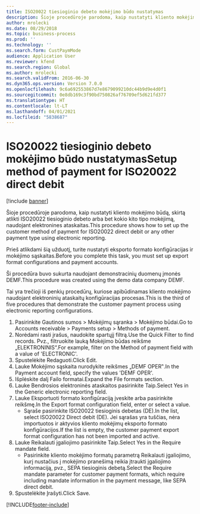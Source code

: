 ```yaml
---
title: ISO20022 tiesioginio debeto mokėjimo būdo nustatymas
description: Šioje procedūroje parodoma, kaip nustatyti kliento mokėjimo būdą, skirtą atlikti ISO20022 tiesioginio debeto arba bet kokio kito tipo mokėjimą, naudojant elektronines ataskaitas.
author: mrolecki
ms.date: 08/29/2018
ms.topic: business-process
ms.prod: ''
ms.technology: ''
ms.search.form: CustPaymMode
audience: Application User
ms.reviewer: kfend
ms.search.region: Global
ms.author: mrolecki
ms.search.validFrom: 2016-06-30
ms.dyn365.ops.version: Version 7.0.0
ms.openlocfilehash: 9c6a692553867d7e8679099210dc44b9d9e4d0f1
ms.sourcegitcommit: 0e8db169c3f90bd750826af76709ef5d621fd377
ms.translationtype: HT
ms.contentlocale: lt-LT
ms.lasthandoff: 04/01/2021
ms.locfileid: "5838687"
---
```

# <a name="setup-method-of-payment-for-iso20022-direct-debit"></a><span data-ttu-id="59217-103">ISO20022 tiesioginio debeto mokėjimo būdo nustatymas</span><span class="sxs-lookup"><span data-stu-id="59217-103">Setup method of payment for ISO20022 direct debit</span></span>

[!include [banner](../../includes/banner.md)]

<span data-ttu-id="59217-104">Šioje procedūroje parodoma, kaip nustatyti kliento mokėjimo būdą, skirtą atlikti ISO20022 tiesioginio debeto arba bet kokio kito tipo mokėjimą, naudojant elektronines ataskaitas.</span><span class="sxs-lookup"><span data-stu-id="59217-104">This procedure shows how to set up the customer method of payment for ISO20022 direct debit or any other payment type using electronic reporting.</span></span> 



<span data-ttu-id="59217-105">Prieš atlikdami šią užduotį, turite nustatyti eksporto formato konfigūracijas ir mokėjimo sąskaitas.</span><span class="sxs-lookup"><span data-stu-id="59217-105">Before you complete this task, you must set up export format configurations and payment accounts.</span></span>



<span data-ttu-id="59217-106">Ši procedūra buvo sukurta naudojant demonstracinių duomenų įmonės DEMF.</span><span class="sxs-lookup"><span data-stu-id="59217-106">This procedure was created using the demo data company DEMF.</span></span>



<span data-ttu-id="59217-107">Tai yra trečioji iš penkių procedūrų, kuriose apibūdinamas kliento mokėjimo naudojant elektroninių ataskaitų konfigūracijas procesas.</span><span class="sxs-lookup"><span data-stu-id="59217-107">This is the third of five procedures that demonstrate the customer payment process using electronic reporting configurations.</span></span>

1. <span data-ttu-id="59217-108">Pasirinkite Gautinos sumos > Mokėjimų sąranka > Mokėjimo būdai.</span><span class="sxs-lookup"><span data-stu-id="59217-108">Go to Accounts receivable > Payments setup > Methods of payment.</span></span>
2. <span data-ttu-id="59217-109">Norėdami rasti įrašus, naudokite spartųjį filtrą.</span><span class="sxs-lookup"><span data-stu-id="59217-109">Use the Quick Filter to find records.</span></span> <span data-ttu-id="59217-110">Pvz., filtruokite lauką Mokėjimo būdas reikšme „ELEKTRONINIS“.</span><span class="sxs-lookup"><span data-stu-id="59217-110">For example, filter on the Method of payment field with a value of 'ELECTRONIC'.</span></span>
3. <span data-ttu-id="59217-111">Spustelėkite Redaguoti.</span><span class="sxs-lookup"><span data-stu-id="59217-111">Click Edit.</span></span>
4. <span data-ttu-id="59217-112">Lauke Mokėjimo sąskaita nurodykite reikšmes „DEMF OPER‟.</span><span class="sxs-lookup"><span data-stu-id="59217-112">In the Payment account field, specify the values 'DEMF OPER'.</span></span>
5. <span data-ttu-id="59217-113">Išplėskite dalį Failo formatai.</span><span class="sxs-lookup"><span data-stu-id="59217-113">Expand the File formats section.</span></span>
6. <span data-ttu-id="59217-114">Lauke Bendrosios elektroninės ataskaitos pasirinkite Taip.</span><span class="sxs-lookup"><span data-stu-id="59217-114">Select Yes in the Generic electronic reporting field.</span></span>
7. <span data-ttu-id="59217-115">Lauke Eksportuoti formato konfigūraciją įveskite arba pasirinkite reikšmę.</span><span class="sxs-lookup"><span data-stu-id="59217-115">In the Export format configuration field, enter or select a value.</span></span>
    * <span data-ttu-id="59217-116">Sąraše pasirinkite ISO20022 tiesioginis debetas (DE).</span><span class="sxs-lookup"><span data-stu-id="59217-116">In the list, select ISO20022 Direct debit (DE).</span></span>  <span data-ttu-id="59217-117">Jei sąrašas yra tuščias, nėra importuotos ir aktyvios kliento mokėjimų eksporto formato konfigūracijos.</span><span class="sxs-lookup"><span data-stu-id="59217-117">If the list is empty, the customer payment export format configuration has not been imported and active.</span></span>  
8. <span data-ttu-id="59217-118">Lauke Reikalauti įgaliojimo pasirinkite Taip.</span><span class="sxs-lookup"><span data-stu-id="59217-118">Select Yes in the Require mandate field.</span></span>
    * <span data-ttu-id="59217-119">Pasirinkite kliento mokėjimo formatų parametrą Reikalauti įgaliojimo, kurį nustačius į mokėjimo pranešimą reikia įtraukti įgaliojimo informaciją, pvz., SEPA tiesioginis debetą.</span><span class="sxs-lookup"><span data-stu-id="59217-119">Select the Require mandate parameter for customer payment formats, which require including mandate information in the payment message, like SEPA direct debit.</span></span>  
9. <span data-ttu-id="59217-120">Spustelėkite Įrašyti.</span><span class="sxs-lookup"><span data-stu-id="59217-120">Click Save.</span></span>



[!INCLUDE[footer-include](../../../includes/footer-banner.md)]
